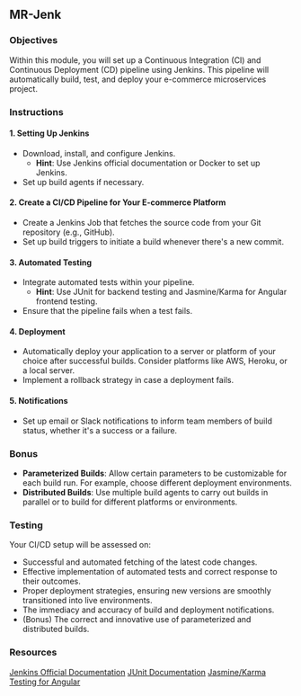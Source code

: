 ## MR-Jenk

### Objectives

Within this module, you will set up a Continuous Integration (CI) and Continuous Deployment (CD) pipeline using Jenkins. This pipeline will automatically build, test, and deploy your e-commerce microservices project.

### Instructions

#### 1. Setting Up Jenkins

- Download, install, and configure Jenkins.
  - **Hint**: Use Jenkins official documentation or Docker to set up Jenkins.
- Set up build agents if necessary.

#### 2. Create a CI/CD Pipeline for Your E-commerce Platform

- Create a Jenkins Job that fetches the source code from your Git repository (e.g., GitHub).
- Set up build triggers to initiate a build whenever there's a new commit.
  
#### 3. Automated Testing

- Integrate automated tests within your pipeline.
  - **Hint**: Use JUnit for backend testing and Jasmine/Karma for Angular frontend testing.
- Ensure that the pipeline fails when a test fails.

#### 4. Deployment

- Automatically deploy your application to a server or platform of your choice after successful builds. Consider platforms like AWS, Heroku, or a local server.
- Implement a rollback strategy in case a deployment fails.

#### 5. Notifications

- Set up email or Slack notifications to inform team members of build status, whether it's a success or a failure.

### Bonus

- **Parameterized Builds**: Allow certain parameters to be customizable for each build run. For example, choose different deployment environments.
- **Distributed Builds**: Use multiple build agents to carry out builds in parallel or to build for different platforms or environments.

### Testing

Your CI/CD setup will be assessed on:

- Successful and automated fetching of the latest code changes.
- Effective implementation of automated tests and correct response to their outcomes.
- Proper deployment strategies, ensuring new versions are smoothly transitioned into live environments.
- The immediacy and accuracy of build and deployment notifications.
- (Bonus) The correct and innovative use of parameterized and distributed builds.

### Resources
[Jenkins Official Documentation](https://www.jenkins.io/doc/)
[JUnit Documentation](https://junit.org/junit5/docs/current/user-guide/)
[Jasmine/Karma Testing for Angular](https://angular.io/guide/testing)
